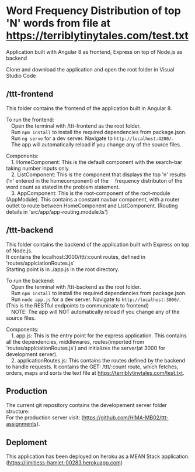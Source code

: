 # Word Frequency Distribution of top 'N' words from file at https://terriblytinytales.com/test.txt
Application built with Angular 8 as frontend, Express on top of Node.js as backend

Clone and download the application and open the root folder in Visual Studio Code

## /ttt-frontend

This folder contains the frontend of the application built in Angular 8.

To run the frontend: <br />
    &emsp;Open the terminal with /ttt-frontend as the root folder. <br />
    &emsp;Run `npm install` to install the required dependencies from package.json. <br />
    &emsp;Run `ng serve` for a dev server. Navigate to `http://localhost:4200/`.  <br />
    &emsp;The app will automatically reload if you change any of the source files. <br />

Components:  <br />
    &emsp;1. HomeComponent: This is the default component with the search-bar taking number inputs only. <br />
    &emsp;2. ListComponent: This is the component that displays the top 'n' results ('n' entered in the homecomponent) of the  &emsp;frequency distributon of the word count as stated in the problem statement. <br />
    &emsp;3. AppComponent: This is the root-component of the root-module (AppModule). This contains a constant navbar component, with a router outlet to route between HomeComponent and ListComponent. (Routing details in 'src/app/app-routing.module.ts') <br />

## /ttt-backend

This folder contains the backend of the application built with Express on top of Node.js. <br />
It contains the localhost:3000/ttt/:count routes, defined in 'routes/applciationRoutes.js' <br />
Starting point is in ./app.js in the root directory.

To run the backend: <br />
    &emsp;Open the terminal with /ttt-backend as the root folder. <br />
    &emsp;Run `npm install` to install the required dependencies from package.json. <br />
    &emsp;Run `node app.js` for a dev server. Navigate to `http://localhost:3000/`. (This is the RESTful endpoints to communicate to frontend) <br />
    &emsp;NOTE: The app will NOT automatically reload if you change any of the source files. <br />

Components: <br />
    &emsp;1. app.js: This is the entry point for the express application. This contains all the dependencies, middlewares, routes(imported from 'routes/applciationRoutes.js') and initializes the server(at 3000 for development server). <br />
    &emsp;2. applicationRoutes.js: This contains the routes defined by the backend to handle requests. It contains the  GET: /ttt/:count route, which fetches, orders, maps and sorts the text file at https://terriblytinytales.com/test.txt.  <br />

## Production

The current git repository contains the developement server folder structure.  <br />
For the production server visit: (https://github.com/HIMA-MB02/ttt-assignments). <br />

## Deploment

This application has been deployed on heroku as a MEAN Stack application.  <br />
(https://limitless-hamlet-00283.herokuapp.com)

